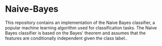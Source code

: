 # Naive-Bayes
This repository contains an implementation of the Naive Bayes classifier, a popular machine learning algorithm used for classification tasks. The Naive Bayes classifier is based on the Bayes' theorem and assumes that the features are conditionally independent given the class label..

